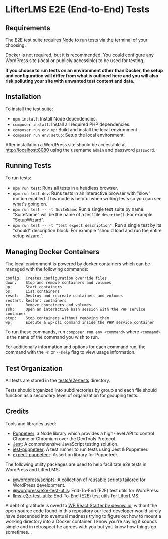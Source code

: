 LifterLMS E2E (End-to-End) Tests
================================

## Requirements

The E2E test suite requires [Node](https://nodejs.org/en/download/) to run tests via the terminal of your choosing.

[Docker](https://docs.docker.com/install/) is not required, but it is recommended. You could configure any WordPress site (local or publicly accessible) to be used for testing.

**If you choose to run tests on an environment other than Docker, the setup and configuration will differ from what is outlined here and you will also risk polluting your site with unwanted test content and data.**


## Installation

To install the test suite:

+ `npm install`: Install Node dependencies.
+ `composer install`: Install all required PHP dependencies.
+ `composer run env up`: Build and install the local environment.
+ `composer run env:setup`: Setup the local environment.

After installation a WordPress site should be accessible at [http://localhost:8080](http://localhost:8080) using the username `admin` and password `password`.


## Running Tests

To run tests:

+ `npm run test`: Runs all tests in a headless browser.
+ `npm run test:dev`: Runs tests in an interactive browser with "slow" motion enabled. This mode is helpful when writing tests so you can see what's going on.
+ `npm run test -- -t SuiteName`: Run a single test suite by name. "SuiteName" will be the name of a test file `describe()`. For  example "SetupWizard".
+ `npm run test -- -t "test expect description"`: Run a single test by its "should" description block. For example "should load and run the entire setup wizard.".


## Managing Docker Containers

The local environment is powered by docker containers which can be managed with the following commands:

```
config:  Creates configuration override files
down:    Stop and remove containers and volumes
up:      Start containers
ps:      List containers
reset:   Destroy and recreate containers and volumes
restart: Restart containers
rm:      Remove containers and volumes
ssh:     Open an interactive bash session with the PHP service container
stop:    Stop containers without removing them
wp:      Execute a wp-cli command inside the PHP service container
```

To run these commands, run `composer run env <command>` where `<command>` is the name of the command you wish to run.

For additionally information and options for each command run, the command with the `-h` or `--help` flag to view usage information.


## Test Organization

All tests are stored in the [tests/e2e/tests](./tests) directory.

Tests should organized into subdirectories by group and each file should function as a secondary level of organization for grouping tests.


## Credits

Tools and libraries used:

+ [Puppeteer](https://github.com/GoogleChrome/puppeteer): a Node library which provides a high-level API to control Chrome or Chromium over the DevTools Protocol.
+ [Jest](https://github.com/facebook/jest): A comprehensive JavaScript testing solution.
+ [jest-puppeteer](https://github.com/smooth-code/jest-puppeteer): A test runner to run tests using Jest & Puppeteer.
+ [expect-puppeteer](https://github.com/smooth-code/jest-puppeteer/tree/master/packages/expect-puppeteer): Assertion library for Puppeteer.

The following utility packages are used to help facilitate e2e tests in WordPress and LifterLMS:

+ [@wordpress/scripts](https://github.com/WordPress/gutenberg/tree/master/packages/scripts): A collection of reusable scripts tailored for WordPress development.
+ [@wordpress/e2e-test-utils](https://github.com/WordPress/gutenberg/tree/master/packages/e2e-test-utils): End-To-End (E2E) test utils for WordPress.
+ [llms-e2e-test-utils](https://github.com/gocodebox/lifterlms/tree/master/packages/llms-e2e-test-utils): End-To-End (E2E) test utils for LifterLMS.

A debt of gratitude is owed to [WP React Starter by devowl.io](https://github.com/devowlio/wp-react-starter), without the open-source code found in this repository our lead developer would surely have descended into eventual madness trying to figure out how to mount a working directory into a Docker container. I know you're saying it sounds simple and in retrospect he agrees with you but you know how things go sometimes...
